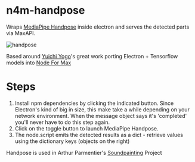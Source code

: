 # n4m-handpose
Wraps [MediaPipe Handpose](https://github.com/tensorflow/tfjs-models/tree/master/handpose) inside electron and serves the detected parts via MaxAPI.

![handpose](https://user-images.githubusercontent.com/43569216/81646758-261df680-946f-11ea-825a-81d8d81abe4e.gif)

Based around [Yuichi Yogo](https://github.com/yuichkun)'s great work porting Electron + Tensorflow models into [Node For Max](https://github.com/Cycling74/n4m-examples)


# Steps
1. Install npm dependencies by clicking the indicated button. Since Electron's kind of big in size, this make take a while depending on your network environment. When the message object says it's 'completed' you'll never have to do this step again.
2. Click on the toggle button to launch MediaPipe Handpose. 
3. The node.script emits the detected results as a dict - retrieve values using the dictionary keys (objects on the right) 


Handpose is used in Arthur Parmentier's [Soundpainting](https://github.com/arthur-parmentier/soundpainting-signs-gestures-recognition) Project

